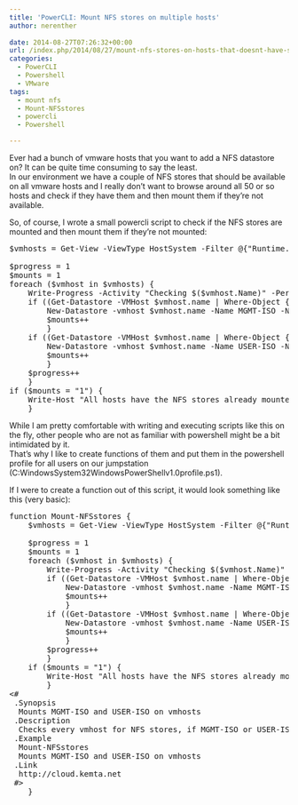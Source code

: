 ```yaml
---
title: 'PowerCLI: Mount NFS stores on multiple hosts'
author: nerenther
 
date: 2014-08-27T07:26:32+00:00
url: /index.php/2014/08/27/mount-nfs-stores-on-hosts-that-doesnt-have-specified-nfs-stores-mounted/
categories:
  - PowerCLI
  - Powershell
  - VMware
tags:
  - mount nfs
  - Mount-NFSstores
  - powercli
  - Powershell

---
```

Ever had a bunch of vmware hosts that you want to add a NFS datastore on? It can be quite time consuming to say the least.  
In our environment we have a couple of NFS stores that should be available on all vmware hosts and I really don&#8217;t want to browse around all 50 or so hosts and check if they have them and then mount them if they&#8217;re not available.

So, of course, I wrote a small powercli script to check if the NFS stores are mounted and then mount them if they&#8217;re not mounted:

<pre lang="PowerShell">$vmhosts = Get-View -ViewType HostSystem -Filter @{"Runtime.ConnectionState" = "connected"} -Property name

$progress = 1
$mounts = 1
foreach ($vmhost in $vmhosts) {
    Write-Progress -Activity "Checking $($vmhost.Name)" -PercentComplete ($progress/$vmhosts.count*100)
    if ((Get-Datastore -VMHost $vmhost.name | Where-Object {$_.name -eq "MGMT-ISO"}) -eq $NULL){
        New-Datastore -vmhost $vmhost.name -Name MGMT-ISO -Nfs -NfsHost &lt;nfsHost&gt; -Path /MGMT-ISO
        $mounts++
        }
    if ((Get-Datastore -VMHost $vmhost.name | Where-Object {$_.name -eq "USER-ISO"}) -eq $NULL){
        New-Datastore -vmhost $vmhost.name -Name USER-ISO -Nfs -NfsHost  -Path /USER-ISO
        $mounts++
        }
    $progress++
    }
if ($mounts = "1") {
    Write-Host "All hosts have the NFS stores already mounted" -ForegroundColor green
    }</pre>

While I am pretty comfortable with writing and executing scripts like this on the fly, other people who are not as familiar with powershell might be a bit intimidated by it.  
That&#8217;s why I like to create functions of them and put them in the powershell profile for all users on our jumpstation (C:WindowsSystem32WindowsPowerShellv1.0profile.ps1).

If I were to create a function out of this script, it would look something like this (very basic):

<pre lang="PowerShell">function Mount-NFSstores {
    $vmhosts = Get-View -ViewType HostSystem -Filter @{"Runtime.ConnectionState" = "connected"} -Property name

    $progress = 1
    $mounts = 1
    foreach ($vmhost in $vmhosts) {
        Write-Progress -Activity "Checking $($vmhost.Name)" -PercentComplete ($progress/$vmhosts.count*100)
        if ((Get-Datastore -VMHost $vmhost.name | Where-Object {$_.name -eq "MGMT-ISO"}) -eq $NULL){
            New-Datastore -vmhost $vmhost.name -Name MGMT-ISO -Nfs -NfsHost 10.64.0.8 -Path /MGMT-ISO
            $mounts++
            }
        if ((Get-Datastore -VMHost $vmhost.name | Where-Object {$_.name -eq "USER-ISO"}) -eq $NULL){
            New-Datastore -vmhost $vmhost.name -Name USER-ISO -Nfs -NfsHost 10.64.0.8 -Path /USER-ISO
            $mounts++
            }
        $progress++
        }
    if ($mounts = "1") {
        Write-Host "All hosts have the NFS stores already mounted" -ForegroundColor green
        }
&lt;#
 .Synopsis
  Mounts MGMT-ISO and USER-ISO on vmhosts
 .Description
  Checks every vmhost for NFS stores, if MGMT-ISO or USER-ISO isn't mounted, the function will mount it
 .Example
  Mount-NFSstores
  Mounts MGMT-ISO and USER-ISO on vmhosts
 .Link
  http://cloud.kemta.net
 #>
    }
</pre>